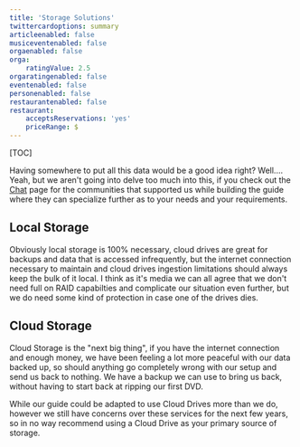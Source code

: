 ```yaml
---
title: 'Storage Solutions'
twittercardoptions: summary
articleenabled: false
musiceventenabled: false
orgaenabled: false
orga:
    ratingValue: 2.5
orgaratingenabled: false
eventenabled: false
personenabled: false
restaurantenabled: false
restaurant:
    acceptsReservations: 'yes'
    priceRange: $
---
```


[TOC]

Having somewhere to put all this data would be a good idea right? Well.... Yeah, but we aren't going into delve too much into this, if you check out the [Chat](/home/chat) page for the communities that supported us while building the guide where they can specialize further as to your needs and your requirements.

## Local Storage

Obviously local storage is 100% necessary, cloud drives are great for backups and data that is accessed infrequently, but the internet connection necessary to maintain and cloud drives ingestion limitations should always keep the bulk of it local. I think as it's media we can all agree that we don't need full on RAID capabilties and complicate our situation even further, but we do need some kind of protection in case one of the drives dies. 

## Cloud Storage

Cloud Storage is the "next big thing", if you have the internet connection and enough money, we have been feeling a lot more peaceful with our data backed up, so should anything go completely wrong with our setup and send us back to nothing. We have a backup we can use to bring us back, without having to start back at ripping our first DVD. 

While our guide could be adapted to use Cloud Drives more than we do, however we still have concerns over these services for the next few years, so in no way recommend using a Cloud Drive as your primary source of storage.